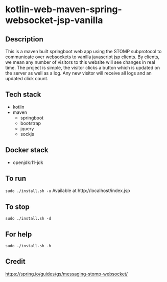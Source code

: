 # kotlin-web-maven-spring-websocket-jsp-vanilla

## Description
This is a maven built springboot web app
using the STOMP subprotocol to communicate
over websockets to vanilla javascript jsp clients.
By clients, we mean any number of visitors to
this website will see changes in real time.
  The project is simple, the visitor clicks a
button which is updated on the server as well as
a log. Any new visitor will receive all logs and
an updated click count.

## Tech stack
- kotlin
- maven
  - springboot
  - bootstrap
  - jquery
  - sockjs

## Docker stack
- openjdk:11-jdk

## To run
`sudo ./install.sh -u`
Available at http://localhost/index.jsp

## To stop
`sudo ./install.sh -d`

## For help
`sudo ./install.sh -h`

## Credit
https://spring.io/guides/gs/messaging-stomp-websocket/
